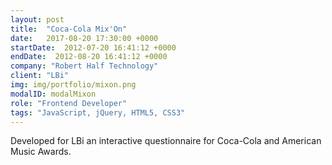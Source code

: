 ```yaml
---
layout: post
title:  "Coca-Cola Mix'On"
date:   2017-08-20 17:30:00 +0000
startDate:  2012-07-20 16:41:12 +0000
endDate:  2012-08-20 16:41:12 +0000
company: "Robert Half Technology"
client: "LBi"
img: img/portfolio/mixon.png
modalID: modalMixon
role: "Frontend Developer"
tags: "JavaScript, jQuery, HTML5, CSS3"
---
```

Developed for LBi an interactive questionnaire for Coca-Cola and American Music Awards.
